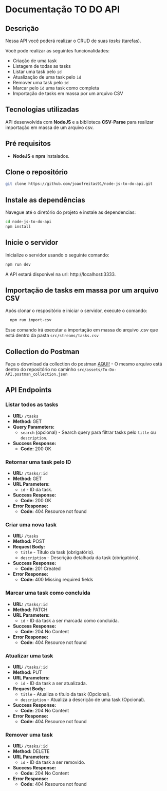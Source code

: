 # Documentação TO DO API

## Descrição

Nessa API você poderá realizar o CRUD de suas *tasks* (tarefas).

Você pode realizar as seguintes funcionalidades:

- Criação de uma task
- Listagem de todas as tasks
- Listar uma task pelo `id`
- Atualização de uma task pelo `id`
- Remover uma task pelo `id`
- Marcar pelo `id` uma task como completa
- Importação de tasks em massa por um arquivo CSV

## Tecnologias utilizadas

API desenvolvida com **NodeJS** e a biblioteca **CSV-Parse** para realizar importação em massa de um arquivo csv.

## Pré requisitos

- **NodeJS** e **npm** instalados.

## Clone o repositório

```sh
git clone https://github.com/joaofreitas91/node-js-to-do-api.git
```
## Instale as dependências

Navegue até o diretório do projeto e instale as dependencias:
  
  ```sh
  cd node-js-to-do-api
  npm install
  ```
## Inicie o servidor

Inicialize o servidor usando o seguinte comando:
  
  ```sh
  npm run dev
  ```
A API estará disponível na url: http://localhost:3333.

## Importação de tasks em massa por um arquivo CSV
Após clonar o respositório e iniciar o servidor, execute o comando:
```sh
  npm run import-csv
```
Esse comando irá executar a importação em massa do arquivo .csv que está dentro da pasta `src/streams/tasks.csv`

## Collection do Postman
Faça o download da collection do postman [AQUI!](https://github.com/joaofreitas91/node-js-to-do-api/blob/main/src/assets/To-Do-API.postman_collection.json) - O mesmo arquivo está dentro do repositório no caminho `src/assets/To-Do-API.postman_collection.json`

## API Endpoints

### Listar todos as tasks

- **URL:** `/tasks`
- **Method:** GET
- **Query Parameters:**
  - `search` (opcional) - Search query para filtrar tasks pelo `title` ou `description`.
- **Success Response:**
  - **Code:** 200 OK

### Retornar uma task pelo ID

- **URL:** `/tasks/:id`
- **Method:** GET
- **URL Parameters:**
  - `id` - ID da task.
- **Success Response:**
  - **Code:** 200 OK
- **Error Response:**
  - **Code:** 404 Resource not found

### Criar uma nova task

- **URL:** `/tasks`
- **Method:** POST
- **Request Body:**
  - `title` - Título da task (obrigatório).
  - `description` - Descrição detalhada da task (obrigatório).
- **Success Response:**
  - **Code:** 201 Created
- **Error Response:**
  - **Code:** 400 Missing required fields

### Marcar uma task como concluída

- **URL:** `/tasks/:id`
- **Method:** PATCH
- **URL Parameters:**
  - `id` - ID da task a ser marcada como concluída.
- **Success Response:**
  - **Code:** 204 No Content
- **Error Response:**
  - **Code:** 404 Resource not found

### Atualizar uma task

- **URL:** `/tasks/:id`
- **Method:** PUT
- **URL Parameters:**
  - `id` - ID da task a ser atualizada.
- **Request Body:**
  - `title` - Atualiza o título da task (Opcional).
  - `description` - Atualiza a descrição de uma task (Opcional).
- **Success Response:**
  - **Code:** 204 No Content
- **Error Response:**
  - **Code:** 404 Resource not found

### Remover uma task

- **URL:** `/tasks/:id`
- **Method:** DELETE
- **URL Parameters:**
  - `id` - ID da task a ser removido.
- **Success Response:**
  - **Code:** 204 No Content
- **Error Response:**
  - **Code:** 404 Resource not found
